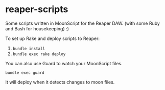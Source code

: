 # reaper-scripts
Some scripts written in MoonScript for the Reaper DAW. (with some Ruby and Bash for housekeeping) :)

To set up Rake and deploy scripts to Reaper:

1. `bundle install`
2. `bundle exec rake deploy`

You can also use Guard to watch your MoonScript files.

`bundle exec guard`

It will deploy when it detects changes to moon files.
